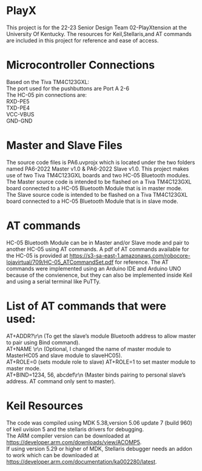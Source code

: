 # PlayX
This project is for the 22-23 Senior Design Team 02-PlayXtension at the University Of Kentucky. 
The resources for Keil,Stellaris,and AT commands are included in this project for reference and ease of access.  
# Microcontroller Connections
Based on the Tiva TM4C123GXL:  
The port used for the pushbuttons are Port A 2-6  
The HC-05 pin connections are:  
RXD-PE5  
TXD-PE4  
VCC-VBUS  
GND-GND  
# Master and Slave Files
The source code files is PA6.uvprojx which is located under the two folders named PA6-2022 Master v1.0 & PA6-2022 Slave v1.0.
This project makes use of two Tiva TM4C123GXL boards and two HC-05 Bluetooth modules.  
The Master source code is intended to be flashed on a Tiva TM4C123GXL board connected to a HC-05 Bluetooth Module that is in master mode.  
The Slave source code is intended to be flashed on a Tiva TM4C123GXL board connected to a HC-05 Bluetooth Module that is in slave mode.
# AT commands
HC-05 Bluetooth Module can be in Master and/or Slave mode and pair to another HC-05 using AT commands.
A pdf of AT commands available for the HC-05 is provided at https://s3-sa-east-1.amazonaws.com/robocore-lojavirtual/709/HC-05_ATCommandSet.pdf for reference. The AT commands were implemented using an Arduino IDE and Arduino UNO because of the convienence, but they can also be implemented inside Keil and using a serial terminal like PuTTy.  
# List of AT commands that were used:  
AT+ADDR?\r\n (To get the slave’s module Bluetooth address to allow master to pair using Bind command).  
AT+NAME \r\n (Optional, I changed the name of master module to MasterHC05 and slave module to slaveHC05).  
AT+ROLE=0 (sets module role to slave) AT+ROLE=1 to set master module to master mode.  
AT+BIND=1234, 56, abcdef\r\n (Master binds pairing to personal slave’s address. AT command only sent to master).  
# Keil Resources
The code was compiled using MDK 5.38,version 5.06 update 7 (build 960) of keil uvision 5 and the stellaris drivers for debugging.  
The ARM compiler version can be downloaded at https://developer.arm.com/downloads/view/ACOMP5.  
If using version 5.29 or higher of MDK, Stellaris debugger needs an addon to work which can be downloaded at https://developer.arm.com/documentation/ka002280/latest.  
